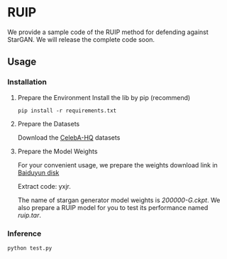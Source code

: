 # RUIP
We provide a sample code of the RUIP method for defending against StarGAN. We will release the complete code soon.

## Usage
### Installation
1. Prepare the Environment
   Install the lib by pip (recommend)
    ```
    pip install -r requirements.txt
    ```
2. Prepare the Datasets

   Download the [CelebA-HQ](https://github.com/switchablenorms/CelebAMask-HQ) datasets
4. Prepare the Model Weights
   
   For your convenient usage, we prepare the weights download link in [Baiduyun disk](https://pan.baidu.com/s/1YPPlCbeR0teZPuMbprGMPQ)
   
   Extract code: yxjr.

   The name of stargan generator model weights is *200000-G.ckpt*. We also prepare a RUIP model for you to test its performance named *ruip.tar*.

### Inference

   ```python
   python test.py
   ```
